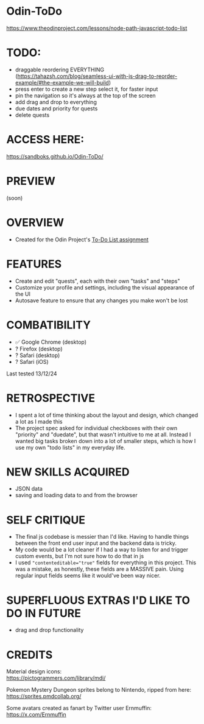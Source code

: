 # Odin-ToDo
https://www.theodinproject.com/lessons/node-path-javascript-todo-list

# TODO:
- draggable reordering EVERYTHING (https://tahazsh.com/blog/seamless-ui-with-js-drag-to-reorder-example/#the-example-we-will-build)
- press enter to create a new step select it, for faster input
- pin the navigation so it's always at the top of the screen
- add drag and drop to everything
- due dates and priority for quests
- delete quests



# ACCESS HERE:
https://sandboks.github.io/Odin-ToDo/

# PREVIEW
(soon)

# OVERVIEW
- Created for the Odin Project's [To-Do List assignment](https://www.theodinproject.com/lessons/node-path-javascript-todo-list)

# FEATURES
- Create and edit "quests", each with their own "tasks" and "steps"
- Customize your profile and settings, including the visual appearance of the UI
- Autosave feature to ensure that any changes you make won't be lost

# COMBATIBILITY
- ✅ Google Chrome (desktop)
- ? Firefox (desktop)
- ? Safari (desktop)
- ? Safari (iOS)

Last tested 13/12/24 

# RETROSPECTIVE
- I spent a lot of time thinking about the layout and design, which changed a lot as I made this
- The project spec asked for individual checkboxes with their own "priority" and "duedate", but that wasn't intuitive to me at all. Instead I wanted big tasks broken down into a lot of smaller steps, which is how I use my own "todo lists" in my everyday life.

# NEW SKILLS ACQUIRED
- JSON data
- saving and loading data to and from the browser

# SELF CRITIQUE
- The final js codebase is messier than I'd like. Having to handle things between the front end user input and the backend data is tricky.
- My code would be a lot cleaner if I had a way to listen for and trigger custom events, but I'm not sure how to do that in js
- I used `"contenteditable="true"` fields for everything in this project. This was a mistake, as honestly, these fields are a MASSIVE pain. Using regular input fields seems like it would've been way nicer.

# SUPERFLUOUS EXTRAS I'D LIKE TO DO IN FUTURE
- drag and drop functionality

# CREDITS
Material design icons:  
https://pictogrammers.com/library/mdi/

Pokemon Mystery Dungeon sprites belong to Nintendo, ripped from here:  
https://sprites.pmdcollab.org/

Some avatars created as fanart by Twitter user Ernmuffin:  
https://x.com/Ernmuffin